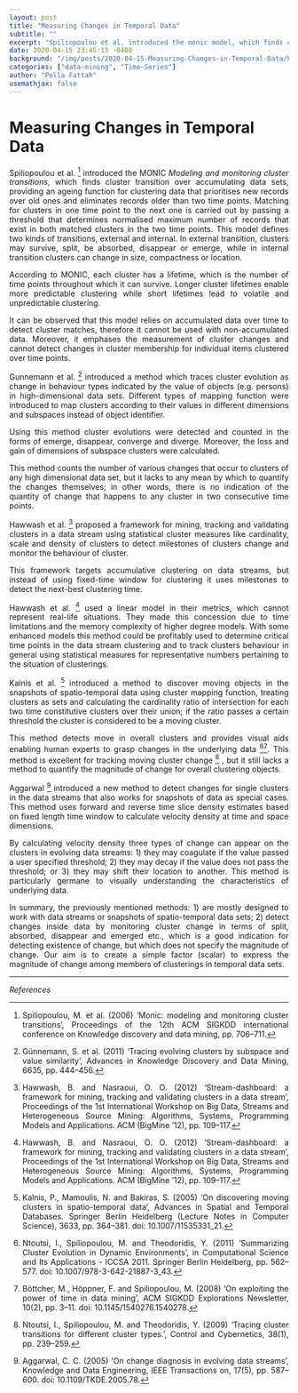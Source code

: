 ```yaml
---
layout: post
title: "Measuring Changes in Temporal Data"
subtitle: ""
excerpt: "Spiliopoulou et al. introduced the monic model, which finds cluster transition over accumulating data sets, providing an ageing function for clustering data that prioritises"
date: 2020-04-15 23:45:13 -0400
background: "/img/posts/2020-04-15-Measuring-Changes-in-Temporal-Data/background.png"
categories: ["data-mining", "Time-Series"]
author: "Polla Fattah"
usemathjax: false
---
```

<style>body p{text-align: justify}</style>


# Measuring Changes in Temporal Data

Spiliopoulou et al. [^1] introduced the MONIC _Modeling and monitoring cluster transitions_, which finds cluster transition over accumulating data sets, providing an ageing function for clustering data that prioritises new records over old ones and eliminates records older than two time points. Matching for clusters in one time point to the next one is carried out by passing a threshold that determines normalised maximum number of records that exist in both matched clusters in the two time points. This model defines two kinds of transitions, external and internal. In external transition, clusters may survive, split, be absorbed, disappear or emerge, while in internal transition clusters can change in size, compactness or location.

According to MONIC, each cluster has a lifetime, which is the number of time points throughout which it can survive. Longer cluster lifetimes enable more predictable clustering while short lifetimes lead to volatile and unpredictable clustering.

It can be observed that this model relies on accumulated data over time to detect cluster matches, therefore it cannot be used with non-accumulated data. Moreover, it emphases the measurement of cluster changes and cannot detect changes in cluster membership for individual items clustered over time points.

Gunnemann et al. [^2] introduced a method which traces cluster evolution as change in behaviour types indicated by the value of objects (e.g. persons) in high-dimensional data sets. Different types of mapping function were introduced to map clusters according to their values in different dimensions and subspaces instead of object identifier.

Using this method cluster evolutions were detected and counted in the forms of emerge, disappear, converge and diverge. Moreover, the loss and gain of dimensions of subspace clusters were calculated.

This method counts the number of various changes that occur to clusters of any high dimensional data set, but it lacks to any mean by which to quantify the changes themselves; in other words, there is no indication of the quantity of change that happens to any cluster in two consecutive time points.

Hawwash et al. [^3] proposed a framework for mining, tracking and validating clusters in a data stream using statistical cluster measures like cardinality, scale and density of clusters to detect milestones of clusters change and monitor the behaviour of cluster.

This framework targets accumulative clustering on data streams, but instead of using fixed-time window for clustering it uses milestones to detect the next-best clustering time.

Hawwash et al. [^3] used a linear model in their metrics, which cannot represent real-life situations. They made this concession due to time limitations and the memory complexity of higher degree models. With some enhanced models this method could be profitably used to determine critical time points in the data stream clustering and to track clusters behaviour in general using statistical measures for representative numbers pertaining to the situation of clusterings.

Kalnis et al. [^4] introduced a method to discover moving objects in the snapshots of spatio-temporal data using cluster mapping function, treating clusters as sets and calculating the cardinality ratio of intersection for each two time constitutive clusters over their union; if the ratio passes a certain threshold the cluster is considered to be a moving cluster.

This method detects move in overall clusters and provides visual aids enabling human experts to grasp changes in the underlying data [^5][^6]. This method is excellent for tracking moving cluster change [^7] , but it still lacks a method to quantify the magnitude of change for overall clustering objects.

Aggarwal [^8] introduced a new method to detect changes for single clusters in the data streams that also works for snapshots of data as special cases. This method uses forward and reverse time slice density estimates based on fixed length time window to calculate velocity density at time and space dimensions.

By calculating velocity density three types of change can appear on the clusters in evolving data streams: 1) they may coagulate if the value passed a user specified threshold; 2) they may decay if the value does not pass the threshold; or 3) they may shift their location to another. This method is particularly germane to visually understanding the characteristics of underlying data.

In summary, the previously mentioned methods: 1) are mostly designed to work with data streams or snapshots of spatio-temporal data sets; 2) detect changes inside data by monitoring cluster change in terms of split, absorbed, disappear and emerged etc., which is a good indication for detecting existence of change, but which does not specify the magnitude of change. Our aim is to create a simple factor (scalar) to express the magnitude of change among members of clusterings in temporal data sets.

---

_References_

[^1]: Spiliopoulou, M. et al. (2006) ‘Monic: modeling and monitoring cluster transitions’, Proceedings of the 12th ACM SIGKDD international conference on Knowledge discovery and data mining, pp. 706–711.
[^2]: Günnemann, S. et al. (2011) ‘Tracing evolving clusters by subspace and value similarity’, Advances in Knowledge Discovery and Data Mining, 6635, pp. 444–456.
[^3]: Hawwash, B. and Nasraoui, O. O. (2012) ‘Stream-dashboard: a framework for mining, tracking and validating clusters in a data stream’, Proceedings of the 1st International Workshop on Big Data, Streams and Heterogeneous Source Mining: Algorithms, Systems, Programming Models and Applications. ACM (BigMine ’12), pp. 109–117.
[^4]: Kalnis, P., Mamoulis, N. and Bakiras, S. (2005) ‘On discovering moving clusters in spatio-temporal data’, Advances in Spatial and Temporal Databases. Springer Berlin Heidelberg (Lecture Notes in Computer Science), 3633, pp. 364–381. doi: 10.1007/11535331_21.
[^5]: Ntoutsi, I., Spiliopoulou, M. and Theodoridis, Y. (2011) ‘Summarizing Cluster Evolution in Dynamic Environments’, in Computational Science and Its Applications - ICCSA 2011. Springer Berlin Heidelberg, pp. 562–577. doi: 10.1007/978-3-642-21887-3_43.
[^6]: Böttcher, M., Höppner, F. and Spiliopoulou, M. (2008) ‘On exploiting the power of time in data mining’, ACM SIGKDD Explorations Newsletter, 10(2), pp. 3–11. doi: 10.1145/1540276.1540278.
[^7]: Ntoutsi, I., Spiliopoulou, M. and Theodoridis, Y. (2009) ‘Tracing cluster transitions for different cluster types.’, Control and Cybernetics, 38(1), pp. 239–259. 
[^8]: Aggarwal, C. C. (2005) ‘On change diagnosis in evolving data streams’, Knowledge and Data Engineering, IEEE Transactions on, 17(5), pp. 587–600. doi: 10.1109/TKDE.2005.78.